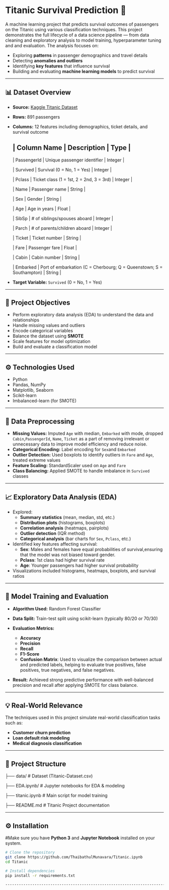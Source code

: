 # Titanic Survival Prediction 🚢

A machine learning project that predicts survival outcomes of passengers on the Titanic using various classification techniques. This project demonstrates the full lifecycle of a data science pipeline — from data cleaning and exploratory analysis to model training, hyperparameter tuning and and evaluation.
The analysis focuses on:
- Exploring **patterns** in passenger demographics and travel details
- Detecting **anomalies and outliers**
- Identifying **key features** that influence survival
- Building and evaluating **machine learning models** to predict survival

-----------------------------------------------------------------------------------------------------------------------------------

## 📊 Dataset Overview

- **Source:** [Kaggle Titanic Dataset]([https://www.kaggle.com/datasets/yasserh/titanic-dataset/data])
- **Rows:** 891 passengers  
- **Columns:** 12 features including demographics, ticket details, and survival outcome
  
    | Column Name | Description | Type |
    --------------------------------------------------------
    | PassengerId | Unique passenger identifier | Integer |
  
    | Survived    | Survival (0 = No, 1 = Yes) | Integer |
  
    | Pclass      | Ticket class (1 = 1st, 2 = 2nd, 3 = 3rd) | Integer |
  
    | Name        | Passenger name | String |
  
    | Sex         | Gender | String |
  
    | Age         | Age in years | Float |
  
    | SibSp       | # of siblings/spouses aboard | Integer |
  
    | Parch       | # of parents/children aboard | Integer |
  
    | Ticket      | Ticket number | String |
  
    | Fare        | Passenger fare | Float |
  
    | Cabin       | Cabin number | String |
  
    | Embarked    | Port of embarkation (C = Cherbourg; Q = Queenstown; S = Southampton) | String |

- **Target Variable:** `Survived` (0 = No, 1 = Yes)

-----------------------------------------------------------------------------------------------------------------------------------

## 📌 Project Objectives

- Perform exploratory data analysis (EDA) to understand the data and relationships
- Handle missing values and outliers
- Encode categorical variables
- Balance the dataset using **SMOTE**
- Scale features for model optimization
- Build and evaluate a classification model

------------------------------------------------------------------------------------------------------------------------------------

## ⚙️ Technologies Used

- Python  
- Pandas, NumPy  
- Matplotlib, Seaborn  
- Scikit-learn  
- Imbalanced-learn (for SMOTE)

-----------------------------------------------------------------------------------------------------------------------------------

## 🧹 Data Preprocessing

- **Missing Values:** Imputed `Age` with median, `Embarked` with mode, dropped `Cabin`,`PassengerId`, `Name`, `Ticket` as a part of removing irrelevant or unnecessary data to improve model efficiency and reduce noise. 
- **Categorical Encoding:** Label encoding for `Sex`and `Embarked`   
- **Outlier Detection:** Used boxplots to identify outliers in `Fare` and `Age`, treated extreme values  
- **Feature Scaling:** StandardScaler used on `Age` and `Fare`  
- **Class Balancing:** Applied SMOTE to handle imbalance in `Survived` classes

-----------------------------------------------------------------------------------------------------------------------------------

## 📈 Exploratory Data Analysis (EDA)
-  Explored:
      - **Summary statistics** (mean, median, std, etc.)
      - **Distribution plots** (histograms, boxplots)
      - **Correlation analysis** (heatmaps, pairplots)
      - **Outlier detection** (IQR method)
      - **Categorical analysis** (bar charts for `Sex`, `Pclass`, etc.)
- Identified key features affecting survival:
  - **Sex**: Males and females have equal probabilities of survival,ensuring that the model was not biased toward gender.
  - **Pclass**: 1st class had higher survival rate
  - **Age**: Younger passengers had higher survival probability
- Visualizations included histograms, heatmaps, boxplots, and survival ratios

-----------------------------------------------------------------------------------------------------------------------------------

## 🤖 Model Training and Evaluation

- **Algorithm Used:** Random Forest Classifier
- **Data Split:** Train-test split using scikit-learn (typically 80/20 or 70/30)
- **Evaluation Metrics:**
  - **Accuracy**
  - **Precision**
  - **Recall**
  - **F1-Score**
  - **Confusion Matrix**: Used to visualize the comparison between actual and predicted labels, helping to evaluate true positives, false positives, true negatives, and false negatives.

- **Result:** Achieved strong predictive performance with well-balanced precision and recall after applying SMOTE for class balance.

-----------------------------------------------------------------------------------------------------------------------------------

## 💡 Real-World Relevance

The techniques used in this project simulate real-world classification tasks such as:

- **Customer churn prediction**  
- **Loan default risk modeling**  
- **Medical diagnosis classification**

------------------------------------------------------------------------------------------------------------------------------------

## 📁 Project Structure

├── data/ # Dataset (Titanic-Dataset.csv)

├── EDA.ipynb/ # Jupyter notebooks for EDA & modeling

├── titanic.ipynb # Main script for model training

├── README.md # Titanic Project documentation

-----------------------------------------------------------------------------------------------------------------------------------

## ⚙️ Installation

#Make sure you have **Python 3** and **Jupyter Notebook** installed on your system.

```bash
# Clone the repository
git clone https://github.com/ThaibathulMunavara/Titanic.ipynb
cd Titanic

# Install dependencies
pip install -r requirements.txt

------------------------------------------------------------------------------------------------------------------------------------


